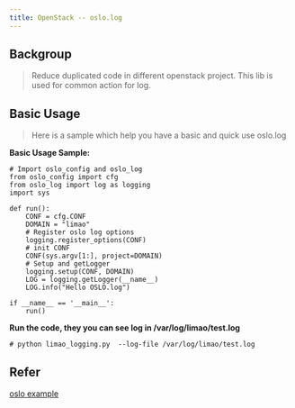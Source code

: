 ```yaml
---
title: OpenStack -- oslo.log
---
```

## Backgroup
> Reduce duplicated code in different openstack project. This lib is used for common action for log.

## Basic Usage
> Here is a sample which help you have a basic and quick use oslo.log

**Basic Usage Sample:**

```
# Import oslo_config and oslo_log
from oslo_config import cfg
from oslo_log import log as logging
import sys

def run():
    CONF = cfg.CONF
    DOMAIN = "limao"
    # Register oslo log options
    logging.register_options(CONF)
    # init CONF
    CONF(sys.argv[1:], project=DOMAIN)
    # Setup and getLogger
    logging.setup(CONF, DOMAIN)
    LOG = logging.getLogger(__name__)
    LOG.info("Hello OSLO.log")

if __name__ == '__main__':
    run()
```

**Run the code, they you can see log in /var/log/limao/test.log**

```
# python limao_logging.py  --log-file /var/log/limao/test.log
```

## Refer
[oslo example](http://docs.openstack.org/developer/oslo.log/examples.html)
